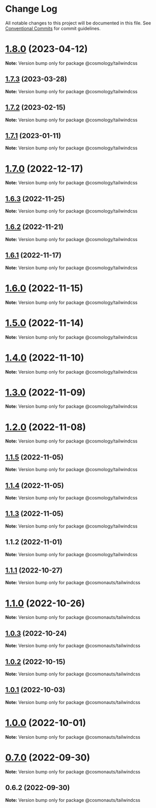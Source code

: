 # Change Log

All notable changes to this project will be documented in this file.
See [Conventional Commits](https://conventionalcommits.org) for commit guidelines.

# [1.8.0](https://github.com/cosmology-tech/create-cosmos-app/compare/@cosmology/tailwindcss@1.7.3...@cosmology/tailwindcss@1.8.0) (2023-04-12)

**Note:** Version bump only for package @cosmology/tailwindcss





## [1.7.3](https://github.com/cosmology-tech/create-cosmos-app/compare/@cosmology/tailwindcss@1.7.2...@cosmology/tailwindcss@1.7.3) (2023-03-28)

**Note:** Version bump only for package @cosmology/tailwindcss





## [1.7.2](https://github.com/cosmology-tech/create-cosmos-app/compare/@cosmology/tailwindcss@1.7.1...@cosmology/tailwindcss@1.7.2) (2023-02-15)

**Note:** Version bump only for package @cosmology/tailwindcss





## [1.7.1](https://github.com/cosmology-tech/create-cosmos-app/compare/@cosmology/tailwindcss@1.7.0...@cosmology/tailwindcss@1.7.1) (2023-01-11)

**Note:** Version bump only for package @cosmology/tailwindcss





# [1.7.0](https://github.com/cosmology-tech/create-cosmos-app/compare/@cosmology/tailwindcss@1.6.3...@cosmology/tailwindcss@1.7.0) (2022-12-17)

**Note:** Version bump only for package @cosmology/tailwindcss





## [1.6.3](https://github.com/cosmology-tech/create-cosmos-app/compare/@cosmology/tailwindcss@1.6.2...@cosmology/tailwindcss@1.6.3) (2022-11-25)

**Note:** Version bump only for package @cosmology/tailwindcss





## [1.6.2](https://github.com/cosmology-tech/create-cosmos-app/compare/@cosmology/tailwindcss@1.6.1...@cosmology/tailwindcss@1.6.2) (2022-11-21)

**Note:** Version bump only for package @cosmology/tailwindcss





## [1.6.1](https://github.com/cosmology-tech/create-cosmos-app/compare/@cosmology/tailwindcss@1.6.0...@cosmology/tailwindcss@1.6.1) (2022-11-17)

**Note:** Version bump only for package @cosmology/tailwindcss





# [1.6.0](https://github.com/cosmology-tech/create-cosmos-app/compare/@cosmology/tailwindcss@1.5.0...@cosmology/tailwindcss@1.6.0) (2022-11-15)

**Note:** Version bump only for package @cosmology/tailwindcss





# [1.5.0](https://github.com/cosmology-tech/create-cosmos-app/compare/@cosmology/tailwindcss@1.4.0...@cosmology/tailwindcss@1.5.0) (2022-11-14)

**Note:** Version bump only for package @cosmology/tailwindcss





# [1.4.0](https://github.com/cosmology-tech/create-cosmos-app/compare/@cosmology/tailwindcss@1.3.0...@cosmology/tailwindcss@1.4.0) (2022-11-10)

**Note:** Version bump only for package @cosmology/tailwindcss





# [1.3.0](https://github.com/cosmology-tech/create-cosmos-app/compare/@cosmology/tailwindcss@1.2.0...@cosmology/tailwindcss@1.3.0) (2022-11-09)

**Note:** Version bump only for package @cosmology/tailwindcss





# [1.2.0](https://github.com/cosmology-tech/create-cosmos-app/compare/@cosmology/tailwindcss@1.1.5...@cosmology/tailwindcss@1.2.0) (2022-11-08)

**Note:** Version bump only for package @cosmology/tailwindcss





## [1.1.5](https://github.com/cosmology-tech/create-cosmos-app/compare/@cosmology/tailwindcss@1.1.4...@cosmology/tailwindcss@1.1.5) (2022-11-05)

**Note:** Version bump only for package @cosmology/tailwindcss





## [1.1.4](https://github.com/cosmology-tech/create-cosmos-app/compare/@cosmology/tailwindcss@1.1.3...@cosmology/tailwindcss@1.1.4) (2022-11-05)

**Note:** Version bump only for package @cosmology/tailwindcss





## [1.1.3](https://github.com/cosmology-tech/create-cosmos-app/compare/@cosmology/tailwindcss@1.1.2...@cosmology/tailwindcss@1.1.3) (2022-11-05)

**Note:** Version bump only for package @cosmology/tailwindcss





## 1.1.2 (2022-11-01)

**Note:** Version bump only for package @cosmology/tailwindcss





## [1.1.1](https://github.com/cosmology-tech/create-cosmos-app/compare/@cosmonauts/tailwindcss@1.1.0...@cosmonauts/tailwindcss@1.1.1) (2022-10-27)

**Note:** Version bump only for package @cosmonauts/tailwindcss





# [1.1.0](https://github.com/cosmology-tech/create-cosmos-app/compare/@cosmonauts/tailwindcss@1.0.3...@cosmonauts/tailwindcss@1.1.0) (2022-10-26)

**Note:** Version bump only for package @cosmonauts/tailwindcss





## [1.0.3](https://github.com/cosmology-tech/create-cosmos-app/compare/@cosmonauts/tailwindcss@1.0.2...@cosmonauts/tailwindcss@1.0.3) (2022-10-24)

**Note:** Version bump only for package @cosmonauts/tailwindcss





## [1.0.2](https://github.com/cosmology-tech/create-cosmos-app/compare/@cosmonauts/tailwindcss@1.0.1...@cosmonauts/tailwindcss@1.0.2) (2022-10-15)

**Note:** Version bump only for package @cosmonauts/tailwindcss





## [1.0.1](https://github.com/cosmology-tech/create-cosmos-app/compare/@cosmonauts/tailwindcss@1.0.0...@cosmonauts/tailwindcss@1.0.1) (2022-10-03)

**Note:** Version bump only for package @cosmonauts/tailwindcss





# [1.0.0](https://github.com/cosmology-tech/create-cosmos-app/compare/@cosmonauts/tailwindcss@0.7.0...@cosmonauts/tailwindcss@1.0.0) (2022-10-01)

**Note:** Version bump only for package @cosmonauts/tailwindcss





# [0.7.0](https://github.com/cosmology-tech/create-cosmos-app/compare/@cosmonauts/tailwindcss@0.6.2...@cosmonauts/tailwindcss@0.7.0) (2022-09-30)

**Note:** Version bump only for package @cosmonauts/tailwindcss





## 0.6.2 (2022-09-30)

**Note:** Version bump only for package @cosmonauts/tailwindcss
